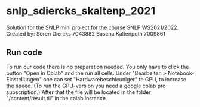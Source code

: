 # snlp_sdiercks_skaltenp_2021
Solution for the SNLP mini project for the course SNLP WS2021/2022.
Created by:
Sören Diercks     7043882
Sascha Kaltenpoth 7009861

## Run code
To run our code there is no preparation needed.
You only have to click the button "Open in Colab" and the run all cells.
Under "Bearbeiten > Notebook-Einstellungen" one can set "Hardwarebeschleuniger" to GPU, to increase the speed.
(To run the GPU-version you need a google colab pro subscription.)
After that the file will be located in the folder "/content/result.tll" in the colab instance.
